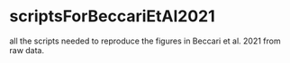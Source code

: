 # scriptsForBeccariEtAl2021
all the scripts needed to reproduce the figures in Beccari et al. 2021 from raw data.
